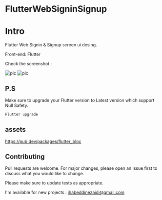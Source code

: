 # FlutterWebSigninSignup
# Intro

Flutter Web Signin & Signup screen ui desing.

Front-end: Flutter



Check the screenshot :

![pic](https://i.ibb.co/2hgxJt4/02.png)
![pic](https://i.ibb.co/mHzZD1C/01.png)

## P.S

Make sure to upgrade your Flutter version to Latest version which support Null Safety.

```bash
Flutter upgrade
```

## assets

https://pub.dev/packages/flutter_bloc

## Contributing
Pull requests are welcome. For major changes, please open an issue first to discuss what you would like to change.

Please make sure to update tests as appropriate.

I'm available for new projects : ihabeddinezaidi@gmail.com
